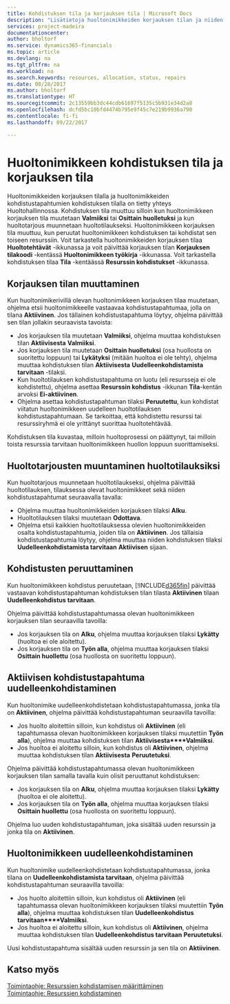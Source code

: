 ```yaml
---
title: Kohdistuksen tila ja korjauksen tila | Microsoft Docs
description: "Lisätietoja huoltonimikkeiden korjauksen tilan ja niiden kohdistustapahtumien kohdistuksen tilan välisestä suhteesta."
services: project-madeira
documentationcenter: 
author: bholtorf
ms.service: dynamics365-financials
ms.topic: article
ms.devlang: na
ms.tgt_pltfrm: na
ms.workload: na
ms.search.keywords: resources, allocation, status, repairs
ms.date: 08/28/2017
ms.author: bholtorf
ms.translationtype: HT
ms.sourcegitcommit: 2c13559bb3dc44cdb61697f5135c5b931e34d2a8
ms.openlocfilehash: dcfd5bc10bfd4474b795e9f45c7e219b9936a790
ms.contentlocale: fi-fi
ms.lasthandoff: 09/22/2017

---
```

# <a name="allocation-status-and-repair-status-of-service-items"></a>Huoltonimikkeen kohdistuksen tila ja korjauksen tila
Huoltonimikkeiden korjauksen tilalla ja huoltonimikkeiden kohdistustapahtumien kohdistuksen tilalla on tietty yhteys Huoltohallinnossa. Kohdistuksen tila muuttuu silloin kun huoltonimikkeen korjauksen tila muutetaan **Valmiiksi** tai **Osittain huolletuksi** ja kun huoltotarjous muunnetaan huoltotilaukseksi. Huoltonimikkeen korjauksen tila muuttuu, kun peruutat huoltonimikkeen kohdistuksen tai kohdistat sen toiseen resurssiin. Voit tarkastella huoltonimikkeiden korjauksen tilaa **Huoltotehtävät** -ikkunassa ja voit päivittää korjauksen tilan **Korjauksen tilakoodi** -kentässä **Huoltonimikkeen työkirja** -ikkunassa. Voit tarkastella kohdistuksen tilaa **Tila** -kentäässä **Resurssin kohdistukset** -ikkunassa.  
  
## <a name="changing-repair-status"></a>Korjauksen tilan muuttaminen  
Kun huoltonimikerivillä olevan huoltonimikkeen korjauksen tilaa muutetaan, ohjelma etsii huoltonimikkeelle vastaavaa kohdistustapahtumaa, jolla on tilana **Aktiivinen**. Jos tällainen kohdistustapahtuma löytyy, ohjelma päivittää sen tilan jollakin seuraavista tavoista:  
  
* Jos korjauksen tila muutetaan **Valmiiksi**, ohjelma muuttaa kohdistuksen tilan **Aktiivisesta** **Valmiiksi**.  
* Jos korjauksen tila muutetaan **Osittain huolletuksi** (osa huollosta on suoritettu loppuun) tai **Lykätyksi** (mitään huoltoa ei ole tehty), ohjelma muuttaa kohdistuksen tilan **Aktiivisesta** **Uudelleenkohdistamista tarvitaan** -tilaksi.  
* Kun huoltotilauksen kohdistustapahtuma on luotu (eli resursseja ei ole kohdistettu), ohjelma asettaa **Resurssin kohdistus** -ikkunan **Tila**-kentän arvoksi **Ei-aktiivinen**.  
* Ohjelma asettaa kohdistustapahtuman tilaksi  **Peruutettu**, kun kohdistat viitatun huoltonimikkeen uudelleen huoltotilauksen kohdistustapahtumaan. Se tarkoittaa, että kohdistettu resurssi tai resurssiryhmä ei ole yrittänyt suorittaa huoltotehtävää.  
  
Kohdistuksen tila kuvastaa, milloin huoltoprosessi on päättynyt, tai milloin toista resurssia tarvitaan huoltonimikkeen huollon loppuun suorittamiseksi.  
  
## <a name="converting-service-quotes-to-service-orders"></a>Huoltotarjousten muuntaminen huoltotilauksiksi  
Kun huoltotarjous muunnetaan huoltotilaukseksi, ohjelma päivittää huoltotilauksen, tilauksessa olevat huoltonimikkeet sekä niiden kohdistustapahtumat seuraavalla tavalla:  
  
* Ohjelma muuttaa huoltonimikkeiden korjauksen tilaksi **Alku**.  
* Huoltotilauksen tilaksi muutetaan **Odottava**.  
* Ohjelma etsii kaikkien huoltotilauksessa olevien huoltonimikkeiden osalta kohdistustapahtumia, joiden tila on **Aktiivinen**. Jos tällaisia kohdistustapahtumia löytyy, ohjelma muuttaa niiden kohdistuksen tilaksi **Uudelleenkohdistamista tarvitaan** **Aktiivisen** sijaan.  
  
## <a name="canceling-allocations"></a>Kohdistusten peruuttaminen  
Kun huoltonimikkeen kohdistus peruutetaan, [!INCLUDE[d365fin](includes/d365fin_md.md)] päivittää vastaavan kohdistustapahtuman kohdistuksen tilan tilasta **Aktiivinen** tilaan **Uudelleenkohdistus tarvitaan**.

Ohjelma päivittää kohdistustapahtumassa olevan huoltonimikkeen korjauksen tilan seuraavilla tavoilla:  
  
* Jos korjauksen tila on **Alku**, ohjelma muuttaa korjauksen tilaksi **Lykätty** (huoltoa ei ole aloitettu).  
* Jos korjauksen tila on **Työn alla**, ohjelma muuttaa korjauksen tilaksi **Osittain huollettu** (osa huollosta on suoritettu loppuun).  
  
## <a name="reallocating-an-active-allocation-entry"></a>Aktiivisen kohdistustapahtuma uudelleenkohdistaminen  
Kun huoltonimike uudelleenkohdistetaan kohdistustapahtumassa, jonka tila on **Aktiivinen**, ohjelma päivittää kohdistustapahtuman seuraavilla tavoilla:  
  
* Jos huolto aloitettiin silloin, kun kohdistus oli **Aktiivinen** (eli tapahtumassa olevan huoltonimikkeen korjauksen tilaksi muutettiin **Työn alla**), ohjelma muuttaa kohdistuksen tilan **Aktiivisesta****Valmiiksi**.  
* Jos huoltoa ei aloitettu silloin, kun kohdistus oli **Aktiivinen**, ohjelma muuttaa kohdistuksen tilan **Aktiivisesta** **Peruutetuksi**.  
  
Ohjelma päivittää kohdistustapahtumassa olevan huoltonimikkeen korjauksen tilan samalla tavalla kuin olisit peruuttanut kohdistuksen:  
  
* Jos korjauksen tila on **Alku**, ohjelma muuttaa korjauksen tilaksi **Lykätty** (huoltoa ei ole aloitettu).  
* Jos korjauksen tila on **Työn alla**, ohjelma muuttaa korjauksen tilaksi **Osittain huollettu** (osa huollosta on suoritettu loppuun).  
  
Ohjelma luo uuden kohdistustapahtuman, joka sisältää uuden resurssin ja jonka tila on  **Aktiivinen**.  
  
## <a name="reallocating-a-service-item"></a>Huoltonimikkeen uudelleenkohdistaminen  
Kun huoltonimike uudelleenkohdistetaan kohdistustapahtumassa, jonka tilana on **Uudelleenkohdistamista tarvitaan**, ohjelma päivittää kohdistustapahtuman seuraavilla tavoilla:  
  
* Jos huolto aloitettiin silloin, kun kohdistus oli **Aktiivinen** (eli tapahtumassa olevan huoltonimikkeen korjauksen tilaksi muutettiin **Työn alla**), ohjelma muuttaa kohdistuksen tilan **Uudelleenkohdistus tarvitaan****Valmiiksi**.  
* Jos huoltoa ei aloitettu silloin, kun kohdistus oli **Aktiivinen**, ohjelma muuttaa kohdistuksen tilan **Uudelleenkohdistus tarvitaan** **Peruutetuksi**.  
  
Uusi kohdistustapahtuma sisältää uuden resurssin ja sen tila on **Aktiivinen**.  
  
## <a name="see-also"></a>Katso myös  
[Toimintaohje: Resurssien kohdistamisen määrittäminen](service-how-setup-resource-allocation.md)  
[Toimintaohje: Resurssien kohdistaminen](service-how-to-allocate-resources.md)  


